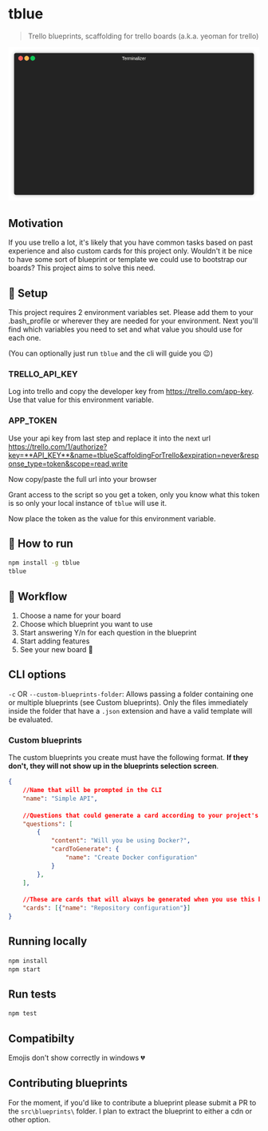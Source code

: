 # tblue
> Trello blueprints, scaffolding for trello boards (a.k.a. yeoman for trello)

![Demo](./demo.gif)

## Motivation
If you use trello a lot, it's likely that you have common tasks based on past experience and also custom cards for this project only. Wouldn't it be nice to have some sort of blueprint or template we could use to bootstrap our boards? This project aims to solve this need.

## 🔧 Setup
This project requires 2 environment variables set. Please add them to your .bash_profile or wherever they are needed for your environment. Next you'll find which variables you need to set and what value you should use for each one.

(You can optionally just run `tblue` and the cli will guide you 😉)

### TRELLO_API_KEY
Log into trello and copy the developer key from https://trello.com/app-key. Use that value for this environment variable.

### APP_TOKEN
Use your api key from last step and replace it into the next url https://trello.com/1/authorize?key=**API_KEY**&name=tblueScaffoldingForTrello&expiration=never&response_type=token&scope=read,write

Now copy/paste the full url into your browser

Grant access to the script so you get a token, only you know what this token is so only your local instance of `tblue` will use it.

Now place the token as the value for this environment variable.

## 🏃 How to run
```bash
npm install -g tblue
tblue
```

## 📜 Workflow
1. Choose a name for your board
2. Choose which blueprint you want to use
3. Start answering Y/n for each question in the blueprint
4. Start adding features
5. See your new board 👶

## CLI options
`-c` OR `--custom-blueprints-folder`: Allows passing a folder containing one or multiple blueprints (see Custom blueprints). Only the files immediately inside the folder that have a `.json` extension and have a valid template will be evaluated.

### Custom blueprints
The custom blueprints you create must have the following format. **If they don't, they will not show up in the blueprints selection screen**.
```json
{
    //Name that will be prompted in the CLI
    "name": "Simple API",

    //Questions that could generate a card according to your project's need
    "questions": [
        {
            "content": "Will you be using Docker?",
            "cardToGenerate": {
                "name": "Create Docker configuration"
            }
        },
    ],

    //These are cards that will always be generated when you use this blueprint
    "cards": [{"name": "Repository configuration"}]
}
```

## Running locally
```bash
npm install
npm start
```

## Run tests
```bash
npm test
```

## Compatibilty
Emojis don't show correctly in windows 💔

## Contributing blueprints
For the moment, if you'd like to contribute a blueprint please submit a PR to the `src\blueprints\` folder. I plan to extract the blueprint to either a cdn or other option.

